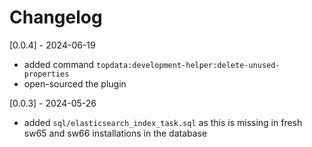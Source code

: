 # Changelog

[0.0.4] - 2024-06-19
- added command `topdata:development-helper:delete-unused-properties`
- open-sourced the plugin

[0.0.3] - 2024-05-26
- added `sql/elasticsearch_index_task.sql` as this is missing in fresh sw65 and sw66 installations in the database

